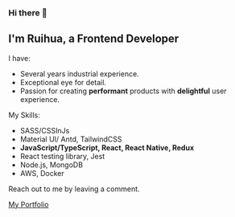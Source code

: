 ### Hi there 👋

## I'm Ruihua, a Frontend Developer


I have:
- Several years industrial experience.
- Exceptional eye for detail.
- Passion for creating **performant** products with **delightful** user experience.

My Skills:
- SASS/CSSInJs
- Material UI/ Antd, TailwindCSS
- **JavaScript/TypeScript, React, React Native, Redux**
- React testing library, Jest
- Node.js, MongoDB
- AWS, Docker

Reach out to me by leaving a comment.

[My Portfolio](https://have-fun.vercel.app/portfolio)




<!--
**ruihuaniu/ruihuaniu** is a ✨ _special_ ✨ repository because its `README.md` (this file) appears on your GitHub profile.

Here are some ideas to get you started:

- 🔭 I’m currently working on ...
- 🌱 I’m currently learning ...
- 👯 I’m looking to collaborate on ...
- 🤔 I’m looking for help with ...
- 💬 Ask me about ...
- 📫 How to reach me: ...
- 😄 Pronouns: ...
- ⚡ Fun fact: ...
-->

